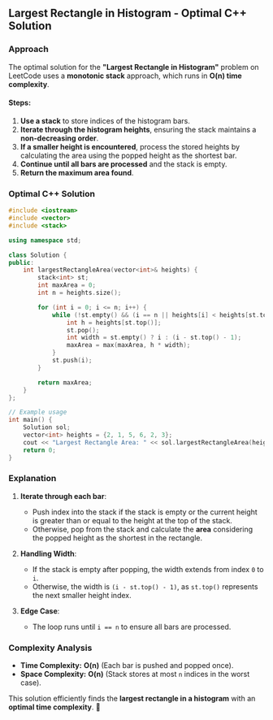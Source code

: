## Largest Rectangle in Histogram - Optimal C++ Solution

### Approach
The optimal solution for the **"Largest Rectangle in Histogram"** problem on LeetCode uses a **monotonic stack** approach, which runs in **O(n) time complexity**.

#### Steps:
1. **Use a stack** to store indices of the histogram bars.
2. **Iterate through the histogram heights**, ensuring the stack maintains a **non-decreasing order**.
3. **If a smaller height is encountered**, process the stored heights by calculating the area using the popped height as the shortest bar.
4. **Continue until all bars are processed** and the stack is empty.
5. **Return the maximum area found**.

### Optimal C++ Solution
```cpp
#include <iostream>
#include <vector>
#include <stack>

using namespace std;

class Solution {
public:
    int largestRectangleArea(vector<int>& heights) {
        stack<int> st;
        int maxArea = 0;
        int n = heights.size();

        for (int i = 0; i <= n; i++) {
            while (!st.empty() && (i == n || heights[i] < heights[st.top()])) {
                int h = heights[st.top()];
                st.pop();
                int width = st.empty() ? i : (i - st.top() - 1);
                maxArea = max(maxArea, h * width);
            }
            st.push(i);
        }

        return maxArea;
    }
};

// Example usage
int main() {
    Solution sol;
    vector<int> heights = {2, 1, 5, 6, 2, 3};
    cout << "Largest Rectangle Area: " << sol.largestRectangleArea(heights) << endl;
    return 0;
}
```

### Explanation
1. **Iterate through each bar**:
   - Push index into the stack if the stack is empty or the current height is greater than or equal to the height at the top of the stack.
   - Otherwise, pop from the stack and calculate the **area** considering the popped height as the shortest in the rectangle.
   
2. **Handling Width**:
   - If the stack is empty after popping, the width extends from index `0` to `i`.
   - Otherwise, the width is `(i - st.top() - 1)`, as `st.top()` represents the next smaller height index.

3. **Edge Case**:
   - The loop runs until `i == n` to ensure all bars are processed.

### Complexity Analysis
- **Time Complexity:** **O(n)** (Each bar is pushed and popped once).
- **Space Complexity:** **O(n)** (Stack stores at most `n` indices in the worst case).

This solution efficiently finds the **largest rectangle in a histogram** with an **optimal time complexity**. 🚀